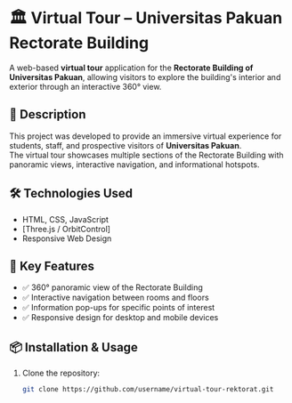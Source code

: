 # 🏛️ Virtual Tour – Universitas Pakuan Rectorate Building

A web-based **virtual tour** application for the **Rectorate Building of Universitas Pakuan**, allowing visitors to explore the building's interior and exterior through an interactive 360° view.

## 📖 Description
This project was developed to provide an immersive virtual experience for students, staff, and prospective visitors of **Universitas Pakuan**.  
The virtual tour showcases multiple sections of the Rectorate Building with panoramic views, interactive navigation, and informational hotspots.

## 🛠️ Technologies Used
- HTML, CSS, JavaScript
- [Three.js / OrbitControl] 
- Responsive Web Design

## 🚀 Key Features
- ✅ 360° panoramic view of the Rectorate Building
- ✅ Interactive navigation between rooms and floors
- ✅ Information pop-ups for specific points of interest
- ✅ Responsive design for desktop and mobile devices

## 📦 Installation & Usage
1. Clone the repository:
   ```bash
   git clone https://github.com/username/virtual-tour-rektorat.git
